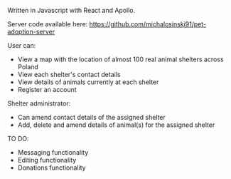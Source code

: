 Written in Javascript with React and Apollo.


Server code available here: https://github.com/michalosinski91/pet-adoption-server

User can:
- View a map with the location of almost 100 real animal shelters across Poland
- View each shelter's contact details
- View details of animals currently at each shelter
- Register an account

Shelter administrator:
 - Can amend contact details of the assigned shelter
- Add, delete and amend details of animal(s) for the assigned shelter

TO DO:
- Messaging functionality
- Editing functionality
- Donations functionality
